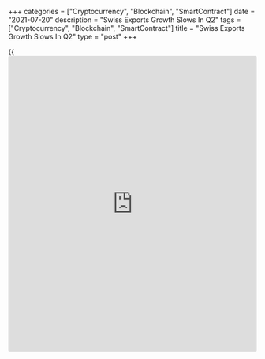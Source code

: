+++
categories = ["Cryptocurrency", "Blockchain", "SmartContract"]
date = "2021-07-20"
description = "Swiss Exports Growth Slows In Q2"
tags = ["Cryptocurrency", "Blockchain", "SmartContract"]
title = "Swiss Exports Growth Slows In Q2"
type = "post"
+++

{{<iframe id="large-banner" src="https://www.bounty.group/#slide=6.0" width="100%" height="600" scrolling="no" style="border: 0px solid rgb(216, 221, 230); border-radius: 3px;">}}

Switzerland's exports grew at a softer pace in the second quarter, data
from the Federal Customs Administration showed on Tuesday.

Exports increased 1.0 percent sequentially in the second quarter, after
a 5.0 percent rise in the first quarter.

Imports grew 1.2 percent in the second quarter, after a 1.7 percent rise
in the previous quarter.

In nominal [terms](https://www.fintechee.com/terms/), exports rose 3.2 percent quarterly and imports grew
3.8 percent in the second quarter.

The trade surplus rose to CHF 11.525 billion in the second quarter from
CHF 11.4 billion in the previous quarter. In the second quarter of 2020,
the trade surplus was CHF 9.093 billion.

In June, exports declined 3.0 percent monthly, after a 1.9 percent
growth in May.

Imports decreased 2.7 percent month-on-month in June, following a 1.4
percent drop in the prior month.

According to the Federation of the Swiss Watch Industry, watch exports
grew 12.5 percent year-on-year in June.

For comments and feedback [contact](https://www.playgroundfx.com/contact/): editorial@rtt[news](https://www.letsplayfx.com/blog/forex-news-website/).com

[Economic News][1]

 **What parts of the world are seeing the best (and worst) economic
performances lately? Click[here][2] to check out our [Econ Scorecard][2]
and find out! See up-to-the-moment [ranking](https://www.playgroundfx.com/blog/crypto-exchange-ranking/)s for the best and worst
performers in [GDP][3], [unemployment rate][4], [inflation][2] and much
more.**

   1. www.rtt[news](https://www.letsplayfx.com/blog/forex-news-website/).com/Content/EconomicNews.aspx
   2. www.rtt[news](https://www.letsplayfx.com/blog/forex-news-website/).com/economic-scorecard/world-rank/CPI/highest-performance.aspx
   3. www.rtt[news](https://www.letsplayfx.com/blog/forex-news-website/).com/economic-scorecard/world-rank/GDP/highest-performance.aspx
   4. www.rtt[news](https://www.letsplayfx.com/blog/forex-news-website/).com/economic-scorecard/world-rank/unemployment-rate/lowest-performance.aspx